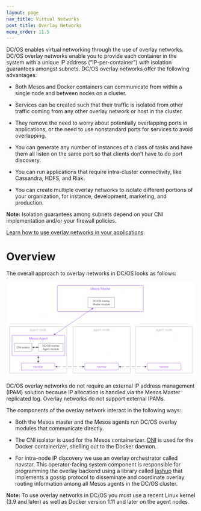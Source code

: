 ```yaml
---
layout: page
nav_title: Virtual Networks
post_title: Overlay Networks
menu_order: 11.5 
---
```


DC/OS enables virtual networking through the use of overlay networks. DC/OS overlay networks enable you to provide each container in the system with a unique IP address (“IP-per-container”) with isolation guarantees amongst subnets. DC/OS overlay networks offer the following advantages:

* Both Mesos and Docker containers can communicate from within a single node and between nodes on a cluster.

* Services can be created such that their traffic is isolated from other traffic coming from any other overlay network or host in the cluster.

* They remove the need to worry about potentially overlapping ports in applications, or the need to use nonstandard ports for services to avoid overlapping.

* You can generate any number of instances of a class of tasks and have them all listen on the same port so that clients don’t have to do port discovery.

* You can run applications that require intra-cluster connectivity, like Cassandra, HDFS, and Riak.

* You can create multiple overlay networks to isolate different portions of your organization, for instance, development, marketing, and production.

**Note:** Isolation guarantees among subnets depend on your CNI implementation and/or your firewall policies.

[Learn how to use overlay networks in your applications](/docs/1.8/usage/overlay-networks/).

# Overview

The overall approach to overlay networks in DC/OS looks as follows:

![Overview of the DC/OS Overlay Networks architecture](/1.8/administration/overlay-networks/img/overlay-networks.png) 

DC/OS overlay networks do not require an external IP address management (IPAM) solution because IP allocation is handled via the Mesos Master replicated log. Overlay networks do not support external IPAMs.

The components of the overlay network interact in the following ways:

- Both the Mesos master and the Mesos agents run DC/OS overlay modules that communicate directly.

- The CNI isolator is used for the Mesos containerizer. [DNI](https://docs.docker.com/engine/userguide/networking/dockernetworks/) is used for the Docker containerizer, shelling out to the Docker daemon.

- For intra-node IP discovery we use an overlay orchestrator called navstar. This operator-facing system component is responsible for programming the overlay backend using a library called [lashup](https://github.com/dcos/lashup) that implements a gossip protocol to disseminate and coordinate overlay routing information among all Mesos agents in the DC/OS cluster.

**Note:** To use overlay networks in DC/OS you must use a recent Linux kernel (3.9 and later) as well as Docker version 1.11 and later on the agent nodes.

